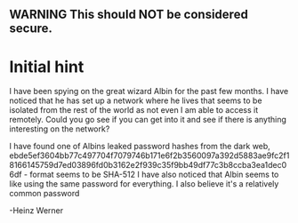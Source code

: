 ## WARNING This should NOT be considered secure. 


# Initial hint

I have been spying on the great wizard Albin for the past few months. I have noticed that he has set up a network where he lives that seems to be isolated from the rest of the world as not even I am able to access it remotely.
Could you go see if you can get into it and see if there is anything interesting on the network?

I have found one of Albins leaked password hashes from the dark web, ebde5ef3604bb77c497704f7079746b171e6f2b3560097a392d5883ae9fc2f18166145759d7ed03896fd0b3162e2f939c35f9bb49df77c3b8ccba3ea1dec06df - format seems to be SHA-512
I have also noticed that Albin seems to like using the same password for everything. I also believe it's a relatively common password

-Heinz Werner
